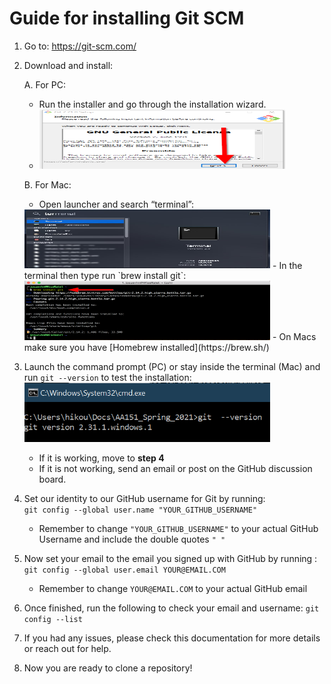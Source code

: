 # Guide for installing Git SCM

1.  Go to: <https://git-scm.com/>

1.  Download and install:

    A.  For PC:
    -  Run the installer and go through the installation wizard. 
    -  <img src="media\gitInstall.png" style="width:4.09743in;height:0.98616in" />

    B.  For Mac:
    - Open launcher and search “terminal”:
    <img src="media\gitcsm_mac_terminal.jpg" style="width:4.09743in;height:0.98616in" />
    - In the terminal then type run `brew install git`:
    <img src="media\terminalup.png" style="width:4.09743in;height:0.98616in" />
    - On Macs make sure you have [Homebrew installed](https://brew.sh/)

2.  Launch the command prompt (PC) or stay inside the terminal (Mac) and run `git --version` to test the installation: 
    <img src="media\image5.png" style="width:4.09743in;height:0.98616in" />
     - If it is working, move to **step 4**
     - If it is not working, send an email or post on the GitHub discussion board.

<!-- -->

4.  Set our identity to our GitHub username for Git by running:  
    `git config --global user.name "YOUR_GITHUB_USERNAME"`
    - Remember to change `"YOUR_GITHUB_USERNAME"` to your actual GitHub Username and include the double quotes `" "`

5.  Now set your email to the email you signed up with GitHub by running :
`git config --global user.email YOUR@EMAIL.COM`
    - Remember to change `YOUR@EMAIL.COM` to your actual GitHub email

<!-- -->

6.  Once finished, run the following to check your email and username:
`git config --list`

7.  If you had any issues, please check this documentation for more
    details or reach out for help.

8.  Now you are ready to clone a repository!
